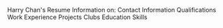 Harry Chan's Resume
Information on:
  Contact Information
  Qualifications
    Work Experience
    Projects
    Clubs
    Education
    Skills
    
